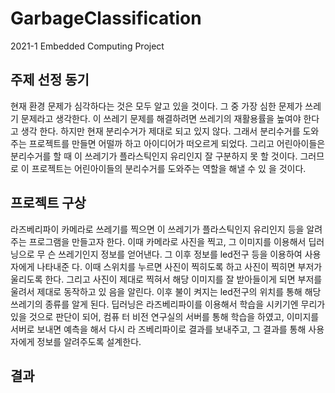 # GarbageClassification
2021-1 Embedded Computing Project

## 주제 선정 동기
현재 환경 문제가 심각하다는 것은 모두 알고 있을 것이다. 그 중 가장 심한 문제가 쓰레기
문제라고 생각한다. 이 쓰레기 문제를 해결하려면 쓰레기의 재활용률을 높여야 한다고 생각
한다. 하지만 현재 분리수거가 제대로 되고 있지 않다.
그래서 분리수거를 도와주는 프로젝트를 만들면 어떨까 하고 아이디어가 떠오르게 되었다.
그리고 어린아이들은 분리수거를 할 때 이 쓰레기가 플라스틱인지 유리인지 잘 구분하지 못
할 것이다. 그러므로 이 프로젝트는 어린아이들의 분리수거를 도와주는 역할을 해낼 수 있
을 것이다.

## 프로젝트 구상
라즈베리파이 카메라로 쓰레기를 찍으면 이 쓰레기가 플라스틱인지 유리인지 등을 알려주는
프로그램을 만들고자 한다. 이때 카메라로 사진을 찍고, 그 이미지를 이용해서 딥러닝으로 무
슨 쓰레기인지 정보를 얻어낸다. 그 이후 정보를 led전구 등을 이용하여 사용자에게 나타내준
다.
이때 스위치를 누르면 사진이 찍히도록 하고 사진이 찍히면 부저가 울리도록 한다. 그리고
사진이 제대로 찍혀서 해당 이미지를 잘 받아들이게 되면 부저를 울려서 제대로 동작하고 있
음을 알린다. 이후 불이 켜지는 led전구의 위치를 통해 해당 쓰레기의 종류를 알게 된다.
딥러닝은 라즈베리파이를 이용해서 학습을 시키기엔 무리가 있을 것으로 판단이 되어, 컴퓨
터 비전 연구실의 서버를 통해 학습을 하였고, 이미지를 서버로 보내면 예측을 해서 다시 라
즈베리파이로 결과를 보내주고, 그 결과를 통해 사용자에게 정보를 알려주도록 설계한다.

## 결과
